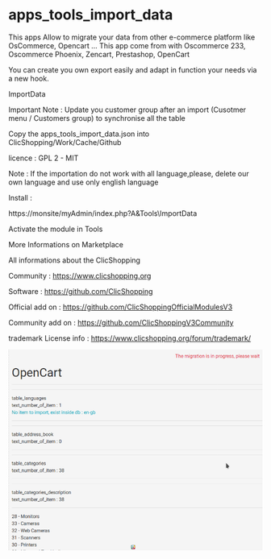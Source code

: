 # apps_tools_import_data

This apps Allow to migrate your data from other e-commerce platform like OsCommerce, Opencart ...
This app come from with Oscommerce 233, Oscommerce Phoenix, Zencart, Prestashop, OpenCart

You can create you own export easily and adapt in function your needs via a new hook.

ImportData

Important Note : Update you customer group after an import (Cusotmer menu / Customers group) to synchronise all the table

Copy the apps_tools_import_data.json into ClicShopping/Work/Cache/Github

licence  : GPL 2 - MIT

Note :
If the importation do not work with all language,please, delete our own language and use only english language

Install :

https://monsite/myAdmin/index.php?A&Tools\ImportData

Activate the module in Tools

More Informations on Marketplace

All informations about the ClicShopping

 Community : https://www.clicshopping.org

 Software : https://github.com/ClicShopping

 Official add on : https://github.com/ClicShoppingOfficialModulesV3

 Community add on : https://github.com/ClicShoppingV3Community

 trademark License info : https://www.clicshopping.org/forum/trademark/ 
 
![image](https://github.com/ClicShoppingOfficialModulesV3/apps_tools_import_data/blob/master/ModuleInfosJson/migrate.png)


